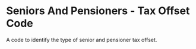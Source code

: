 # Seniors And Pensioners - Tax Offset Code
A code to identify the type of senior and pensioner tax offset.